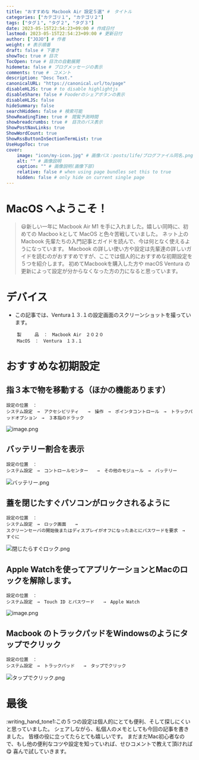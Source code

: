 ```yaml
---
title: "おすすめな Macbook Air 設定５選" #　タイトル
categories: ["カテゴリ１", "カテゴリ２"] 
tags: ["タグ１", "タグ２", "タグ３"]
date: 2023-05-15T22:54:23+09:00 # 作成日付
lastmod: 2023-05-15T22:54:23+09:00 # 更新日付
author: ["JOJO"] # 作者
weight: # 表示順番
draft: false # 下書き
showToc: true # 目次
TocOpen: true # 目次の自動展開
hidemeta: false # ブログメッセージの表示
comments: true #　コメント
description: "Desc Text."
canonicalURL: "https://canonical.url/to/page"
disableHLJS: true # to disable highlightjs
disableShare: false # Fooderのシェアボタンの表示
disableHLJS: false
hideSummary: false
searchHidden: false # 検索可能
ShowReadingTime: true #　閲覧予測時間
showbreadcrumbs: true #　目次のパス表示
ShowPostNavLinks: true
ShowWordCount: true
ShowRssButtonInSectionTermList: true
UseHugoToc: true
cover:
    image: "icon/my-icon.jpg" # 画像パス：posts/life/ブログファイル同名.png
    alt: "" # 画像説明
    caption: "" # 画像説明(画像下部)
    relative: false # when using page bundles set this to true
    hidden: false # only hide on current single page
---
```


# MacOS へようこそ！

> :smiley:新しい一年に Macbook Air M1 を手に入れました。嬉しい同時に、初めての Macboo kとして MacOS と色々苦戦していました。
> ネット上の Macbook 先輩たちの入門記事とガイドを読んで、今は何となく使えるようになっています。
> Macbook の詳しい使い方や設定は先輩達の詳しいガイドを読むのがおすすめですが、ここでは個人的におすすめな初期設定を５つを紹介します。
> 初めてMacbookを購入した方や macOS Ventura の更新によって設定が分からなくなった方の力になると思っています。

# デバイス

- この記事では、Ventura１３.１の設定画面のスクリーンショットを撮っています。

```
    製　　　品　：　Macbook Air　２０２０
    MacOS　：　Ventura　１３.１
```

# おすすめな初期設定

## 指３本で物を移動する（ほかの機能あります）

```shell
設定の位置　：　
システム設定　→　アクセシビリティ　　→　操作　→　ポインタコントロール　→　トラックパッドオプション　→　３本指のドラック
```

![image.png](https://qiita-image-store.s3.ap-northeast-1.amazonaws.com/0/3076318/14c9cc74-5780-46aa-7daf-744ceddadca7.png)

## バッテリー割合を表示

```shell
設定の位置　：　
システム設定　→　コントロールセンター　　→　その他のモジュール　→　バッテリー
```

![バッテリー.png](https://qiita-image-store.s3.ap-northeast-1.amazonaws.com/0/3076318/3d5e6f82-95e5-d2b5-9d88-df618b2dd547.png)

## 蓋を閉じたすぐパソコンがロックされるように

```shell
設定の位置　：　
システム設定　→　ロック画面　　→　
スクリーンセーバの開始後またはディスプレイがオフになったあとにパスワードを要求　→　すぐに
```

![閉じたらすぐロック.png](https://qiita-image-store.s3.ap-northeast-1.amazonaws.com/0/3076318/50abeff2-accd-26f7-ae90-ceacc078d619.png)

## Apple Watchを使ってアプリケーションとMacのロックを解除します。

```shell
設定の位置　：　
システム設定　→　Touch ID とパスワード　　→　Apple Watch
```

![image.png](https://qiita-image-store.s3.ap-northeast-1.amazonaws.com/0/3076318/7241d9d5-b568-5585-337f-1f49ea2d7c25.png)

## Macbook のトラックパッドをWindowsのようにタップでクリック

```shell
設定の位置　：　
システム設定　→　トラックパッド　　→　タップでクリック
```

![タップでクリック.png](https://qiita-image-store.s3.ap-northeast-1.amazonaws.com/0/3076318/f54950c8-56cf-c4b9-b080-711815321fe5.png)

# 最後

:writing_hand_tone1:この５つの設定は個人的にとても便利、そして探しにくいと思っていました。
シェアしながら、私個人のメモとしても今回の記事を書きました。
皆様の役に立ってたらとても嬉しいです。
まだまだMac初心者なので、もし他の便利なコツや設定を知っていれば、せひコメントで教えて頂ければ:yum:
喜んで試していきます。